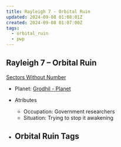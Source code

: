 ```yaml
---
title: Rayleigh 7 - Orbital Ruin
updated: 2024-09-08 01:08:01Z
created: 2024-09-08 01:07:00Z
tags:
  - orbital_ruin
  - pwp
---
```


## Rayleigh 7 &ndash; Orbital Ruin

[Sectors Without Number](https://sectorswithoutnumber.com/sector/bfDcBzTtgpeyLUfwzjio/orbitalRuin/dEkIXIjnxIyAWIxFAf4O)

- Planet: [Grodhil - Planet](../../../Gaming/StarsWithoutNumber/PiratesWithoutPlunder/Grodhil%20-%20Planet.md)

- Atributes
	- Occupation: Government researchers
	- Situation: Trying to stop it awakening

- Orbital Ruin Tags
	- 